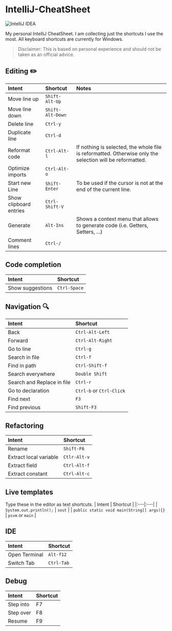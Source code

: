 # IntelliJ-CheatSheet
![IntelliJ IDEA](https://img.shields.io/badge/IntelliJIDEA-000000.svg?style=for-the-badge&logo=intellij-idea&logoColor=white)

My personal IntelliJ CheatSheet. I am collecting just the shortcuts I use the most. 
All keyboard shortcuts are currently for Windows. 

> Disclaimer: This is based on personal experience and should not be taken as an official advice.

## Editing :pencil2:
| Intent | Shortcut | Notes |
|:---|:---|:---|
| Move line up | `Shift-Alt-Up` |
| Move line down | `Shift-Alt-Down` |
| Delete line | `Ctrl-y` | 
| Duplicate line | `Ctrl-d` |
| Reformat code | `Ctrl-Alt-l` | If nothing is selected, the whole file is reformatted. Otherwise only the selection will be reformatted. |
| Optimize imports | `Ctrl-Alt-o` |
| Start new Line | `Shift-Enter` | To be used if the cursor is not at the end of the current line. |
| Show clipboard entries | `Ctrl-Shift-V` |
| Generate | `Alt-Ins` | Shows a context menu that allows to generate code (i.e. Getters, Setters, ...) | 
| Comment lines | `Ctrl-/` |

## Code completion
| Intent | Shortcut | 
|:---|:---|
| Show suggestions | `Ctrl-Space` |

## Navigation :mag:
| Intent | Shortcut |
|:---|:---|
| Back | `Ctrl-Alt-Left` |
| Forward | `Ctrl-Alt-Right` |
| Go to line |`Ctrl-g` |
| Search in file | `Ctrl-f` |
| Find in path | `Ctrl-Shift-f` |
| Search everywhere | `Double Shift` |
| Search and Replace in file | `Ctrl-r` |
| Go to declaration | `Ctrl-b` or `Ctrl-Click` |
| Find next | `F3` |
| Find previous | `Shift-F3` |

## Refactoring
| Intent | Shortcut |
|:---|:---|
| Rename |`Shift-F6`|
| Extract local variable | `Ctlr-Alt-v` |
| Extract field | `Ctrl-Alt-f` |
| Extract constant | `Ctrl-Alt-c` |

## Live templates 
Type these in the editor as text shortcuts.
| Intent | Shortcut |
|:---|:---|
| `System.out.println();` | `sout` |
| `public static void main(String[] args){}` | `psvm` or `main` |

## IDE
| Intent | Shortcut |
|:---|:---|
| Open Terminal | `Alt-f12` |
| Switch Tab | `Ctrl-Tab` |

## Debug
| Intent | Shortcut |
|:---|:---|
| Step into | F7 |
| Step over | F8 |
| Resume | F9 |
